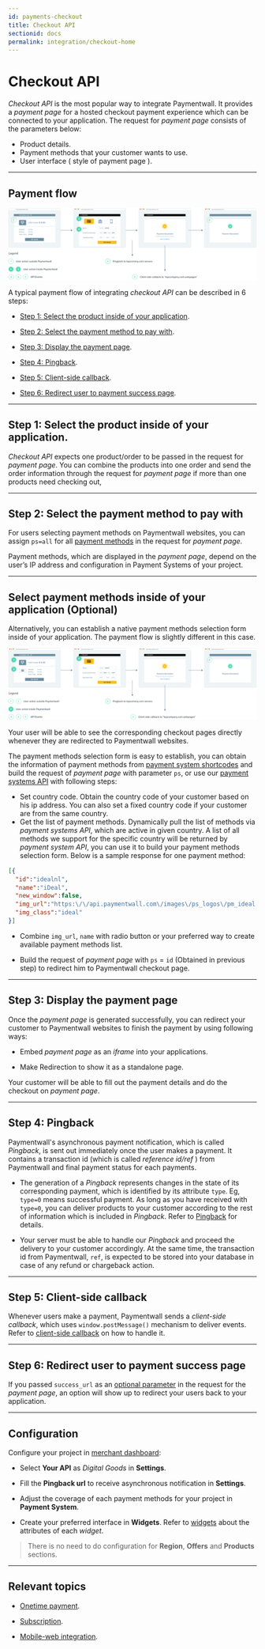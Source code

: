 ```yaml
---
id: payments-checkout
title: Checkout API
sectionid: docs
permalink: integration/checkout-home
---
```


# Checkout API

*Checkout API* is the most popular way to integrate Paymentwall. It provides a *payment page* for a hosted checkout payment experience which can be connected to your application. The request for *payment page* consists of the parameters below:

* Product details.
* Payment methods that your customer wants to use.
* User interface ( style of payment page ).

***

## Payment flow

<div class="docs-img">
    <img src="/textures/pic/integration/checkout/checkout_multi.png"/>
</div>

A typical payment flow of integrating *checkout API* can be described in 6 steps:

* [Step 1: Select the product inside of your application](#step-1-select-the-product-inside-of-your-application).

* [Step 2: Select the payment method to pay with](#step-2-select-the-payment-method-to-pay-with).

* [Step 3: Display the payment page](#step-3-display-the-payment-page).

* [Step 4: Pingback](#step-4-pingback).

* [Step 5: Client-side callback](#step-5-client-side-callback).

* [Step 6: Redirect user to payment success page](#step-6-redirect-user-to-payment-success-page).

***

## Step 1: Select the product inside of your application.

*Checkout API* expects one product/order to be passed in the request for *payment page*. You can combine the products into one order and send the order information through the request for *payment page* if more than one products need checking out,

***

## Step 2: Select the payment method to pay with

For users selecting payment methods on Paymentwall websites, you can assign ```ps=all``` for all [payment methods](/payment-method/credit-card) in the request for *payment page*.

Payment methods, which are displayed in the *payment page*, depend on the user’s IP address and configuration in Payment Systems of your project.


***

## Select payment methods inside of your application (Optional)
 
Alternatively, you can establish a native payment methods selection form inside of your application. The payment flow is slightly different in this case.

<div class="docs-img">
    <img src="/textures/pic/integration/checkout/checkout_uni.png"/>
</div>

Your user will be able to see the corresponding checkout pages directly whenever they are redirected to Paymentwall websites. 

The payment methods selection form is easy to establish, you can obtain the information of payment methods from [payment system shortcodes](/reference/payment-system-shortcodes) and build the request of *payment page* with parameter ```ps```, or use our [payment systems API](/apis#section-tools-payment-systems) with following steps:

* Set country code. Obtain the country code of your customer based on his ip address. You can also set a fixed country code if your customer are from the same country.
* Get the list of payment methods. Dynamically pull the list of methods via *payment systems API*, which are active in given country. A list of all methods we support for the specific country will be returned by *payment system API*, you can use it to build your payment methods selection form. Below is a sample response for one payment method:

```json
[{
  "id":"idealnl",
  "name":"iDeal",
  "new_window":false,
  "img_url":"https:\/\/api.paymentwall.com\/images\/ps_logos\/pm_ideal.png",
  "img_class":"ideal"
}]
```

* Combine ```img_url```, ```name``` with radio button or your preferred way to create available payment methods list.

* Build the request of *payment page* with ```ps```  = ```id``` (Obtained in previous step) to redirect him to Paymentwall checkout page.

***

## Step 3: Display the payment page

Once the *payment page* is generated successfully, you can redirect your customer to Paymentwall websites to finish the payment by using following ways:

* Embed *payment page* as an *iframe* into your applications.

* Make Redirection to show it as a standalone page.

Your customer will be able to fill out the payment details and do the checkout on *payment page*.

***

## Step 4: Pingback

Paymentwall's asynchronous payment notification, which is called *Pingback*, is sent out immediately once the user makes a payment. It contains a transaction id (which is called *reference id/ref* ) from Paymentwall and final payment status for each payments.

* The generation of a *Pingback* represents changes in the state of its corresponding payment, which is identified by its attribute ```type```. Eg, ```type=0``` means successful payment. As long as you have received  with ```type=0```, you can deliver products to your customer according to the rest of  information which is included in *Pingback*.
Refer to [Pingback](/reference/pingback-home) for details.

* Your server must be able to handle our *Pingback* and proceed the delivery to your customer accordingly. At the same time, the transaction id from Paymentwall, ```ref```, is expected to be stored into your database in case of any refund or chargeback action.

***

## Step 5: Client-side callback

Whenever users make a payment, Paymentwall sends a *client-side callback*, which uses ```window.postMessage()``` mechanism to deliver events. Refer to [client-side callback](/reference/client-side-callback) on how to handle it.

***

## Step 6: Redirect user to payment success page

If you passed ```success_url``` as an [optional parameter](/apis#section-checkout-optional_parameter) in the request for the *payment page*, an option will show up to redirect your users back to your application.

***

## Configuration

Configure your project in [merchant dashboard](https://api.paymentwall.com/developers/applications):

* Select **Your API**  as *Digital Goods* in **Settings**.

* Fill the **Pingback url** to receive asynchronous notification in **Settings**.

* Adjust the coverage of each payment methods for your project in **Payment System**.

* Create your preferred interface in **Widgets**. Refer to [widgets](/reference/widgets) about the attributes of each *widget*.

> There is no need to do configuration for **Region**, **Offers** and **Products** sections.

***

## Relevant topics

* [Onetime payment](/integration/checkout/onetime).

* [Subscription](/integration/checkout/subscription).

* [Mobile-web integration](/reference/mobile_web).
